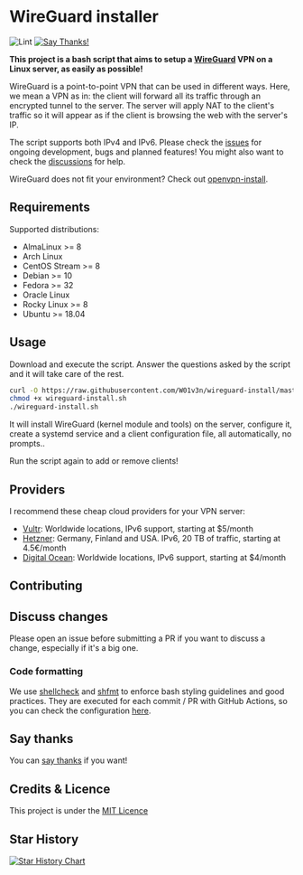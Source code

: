 # WireGuard installer

![Lint](https://github.com/W01v3n/wireguard-install/workflows/Lint/badge.svg)
[![Say Thanks!](https://img.shields.io/badge/Say%20Thanks-!-1EAEDB.svg)](https://saythanks.io/to/W01v3n)

**This project is a bash script that aims to setup a [WireGuard](https://www.wireguard.com/) VPN on a Linux server, as easily as possible!**

WireGuard is a point-to-point VPN that can be used in different ways. Here, we mean a VPN as in: the client will forward all its traffic through an encrypted tunnel to the server.
The server will apply NAT to the client's traffic so it will appear as if the client is browsing the web with the server's IP.

The script supports both IPv4 and IPv6. Please check the [issues](https://github.com/W01v3n/wireguard-install/issues) for ongoing development, bugs and planned features! You might also want to check the [discussions](https://github.com/W01v3n/wireguard-install/discussions) for help.

WireGuard does not fit your environment? Check out [openvpn-install](https://github.com/W01v3n/openvpn-install).

## Requirements

Supported distributions:

- AlmaLinux >= 8
- Arch Linux
- CentOS Stream >= 8
- Debian >= 10
- Fedora >= 32
- Oracle Linux
- Rocky Linux >= 8
- Ubuntu >= 18.04

## Usage

Download and execute the script. Answer the questions asked by the script and it will take care of the rest.

```bash
curl -O https://raw.githubusercontent.com/W01v3n/wireguard-install/master/wireguard-install.sh
chmod +x wireguard-install.sh
./wireguard-install.sh
```

It will install WireGuard (kernel module and tools) on the server, configure it, create a systemd service and a client configuration file, all automatically, no prompts..

Run the script again to add or remove clients!

## Providers

I recommend these cheap cloud providers for your VPN server:

- [Vultr](https://www.vultr.com/?ref=8948982-8H): Worldwide locations, IPv6 support, starting at \$5/month
- [Hetzner](https://hetzner.cloud/?ref=ywtlvZsjgeDq): Germany, Finland and USA. IPv6, 20 TB of traffic, starting at 4.5€/month
- [Digital Ocean](https://m.do.co/c/ed0ba143fe53): Worldwide locations, IPv6 support, starting at \$4/month

## Contributing

## Discuss changes

Please open an issue before submitting a PR if you want to discuss a change, especially if it's a big one.

### Code formatting

We use [shellcheck](https://github.com/koalaman/shellcheck) and [shfmt](https://github.com/mvdan/sh) to enforce bash styling guidelines and good practices. They are executed for each commit / PR with GitHub Actions, so you can check the configuration [here](https://github.com/W01v3n/wireguard-install/blob/master/.github/workflows/lint.yml).

## Say thanks

You can [say thanks](https://saythanks.io/to/W01v3n) if you want!

## Credits & Licence

This project is under the [MIT Licence](https://raw.githubusercontent.com/W01v3n/wireguard-install/master/LICENSE)

## Star History

[![Star History Chart](https://api.star-history.com/svg?repos=W01v3n/wireguard-install&type=Date)](https://star-history.com/#W01v3n/wireguard-install&Date)
